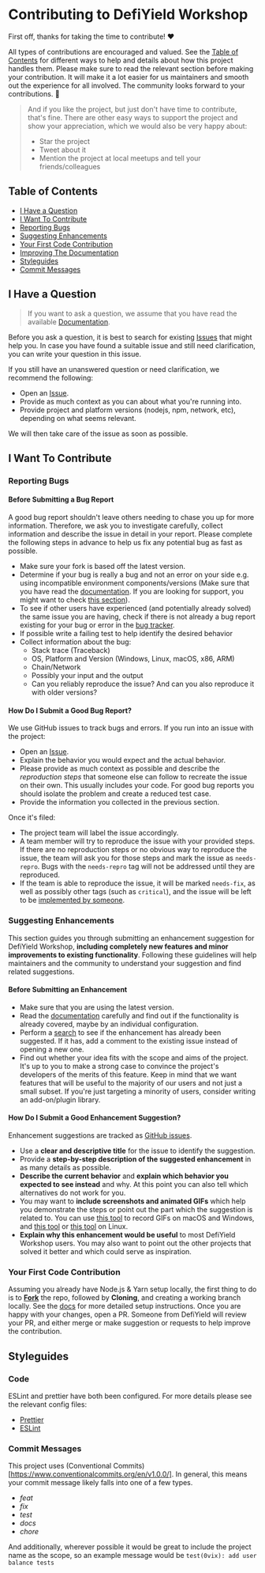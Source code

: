 <!-- omit in toc -->

# Contributing to DefiYield Workshop

First off, thanks for taking the time to contribute! ❤️

All types of contributions are encouraged and valued. See the [Table of Contents](#table-of-contents) for different ways to help and details about how this project handles them. Please make sure to read the relevant section before making your contribution. It will make it a lot easier for us maintainers and smooth out the experience for all involved. The community looks forward to your contributions. 🎉

> And if you like the project, but just don't have time to contribute, that's fine. There are other easy ways to support the project and show your appreciation, which we would also be very happy about:
>
> - Star the project
> - Tweet about it
> - Mention the project at local meetups and tell your friends/colleagues

<!-- omit in toc -->

## Table of Contents

- [I Have a Question](#i-have-a-question)
- [I Want To Contribute](#i-want-to-contribute)
- [Reporting Bugs](#reporting-bugs)
- [Suggesting Enhancements](#suggesting-enhancements)
- [Your First Code Contribution](#your-first-code-contribution)
- [Improving The Documentation](#improving-the-documentation)
- [Styleguides](#styleguides)
- [Commit Messages](#commit-messages)

## I Have a Question

> If you want to ask a question, we assume that you have read the available [Documentation](https://github.com/defiyield-app/defiyield-workshop/blob/main/README.md).

Before you ask a question, it is best to search for existing [Issues](https://github.com/defiyield-app/defiyield-workshop/issues) that might help you. In case you have found a suitable issue and still need clarification, you can write your question in this issue.

If you still have an unanswered question or need clarification, we recommend the following:

- Open an [Issue](https://github.com/defiyield-app/defiyield-workshop/issues/new).
- Provide as much context as you can about what you're running into.
- Provide project and platform versions (nodejs, npm, network, etc), depending on what seems relevant.

We will then take care of the issue as soon as possible.

## I Want To Contribute

### Reporting Bugs

<!-- omit in toc -->

#### Before Submitting a Bug Report

A good bug report shouldn't leave others needing to chase you up for more information. Therefore, we ask you to investigate carefully, collect information and describe the issue in detail in your report. Please complete the following steps in advance to help us fix any potential bug as fast as possible.

- Make sure your fork is based off the latest version.
- Determine if your bug is really a bug and not an error on your side e.g. using incompatible environment components/versions (Make sure that you have read the [documentation](https://github.com/defiyield-app/defiyield-workshop/blob/main/README.md). If you are looking for support, you might want to check [this section](#i-have-a-question)).
- To see if other users have experienced (and potentially already solved) the same issue you are having, check if there is not already a bug report existing for your bug or error in the [bug tracker](https://github.com/defiyield-app/defiyield-workshop/issues?q=label%3Abug).
- If possible write a failing test to help identify the desired behavior
- Collect information about the bug:
  - Stack trace (Traceback)
  - OS, Platform and Version (Windows, Linux, macOS, x86, ARM)
  - Chain/Network
  - Possibly your input and the output
  - Can you reliably reproduce the issue? And can you also reproduce it with older versions?

<!-- omit in toc -->

#### How Do I Submit a Good Bug Report?

We use GitHub issues to track bugs and errors. If you run into an issue with the project:

- Open an [Issue](https://github.com/defiyield-app/defiyield-workshop/issues/new).
- Explain the behavior you would expect and the actual behavior.
- Please provide as much context as possible and describe the _reproduction steps_ that someone else can follow to recreate the issue on their own. This usually includes your code. For good bug reports you should isolate the problem and create a reduced test case.
- Provide the information you collected in the previous section.

Once it's filed:

- The project team will label the issue accordingly.
- A team member will try to reproduce the issue with your provided steps. If there are no reproduction steps or no obvious way to reproduce the issue, the team will ask you for those steps and mark the issue as `needs-repro`. Bugs with the `needs-repro` tag will not be addressed until they are reproduced.
- If the team is able to reproduce the issue, it will be marked `needs-fix`, as well as possibly other tags (such as `critical`), and the issue will be left to be [implemented by someone](#your-first-code-contribution).

### Suggesting Enhancements

This section guides you through submitting an enhancement suggestion for DefiYield Workshop, **including completely new features and minor improvements to existing functionality**. Following these guidelines will help maintainers and the community to understand your suggestion and find related suggestions.

<!-- omit in toc -->

#### Before Submitting an Enhancement

- Make sure that you are using the latest version.
- Read the [documentation](https://github.com/defiyield-app/defiyield-workshop/blob/main/README.md) carefully and find out if the functionality is already covered, maybe by an individual configuration.
- Perform a [search](https://github.com/defiyield-app/defiyield-workshop/issues) to see if the enhancement has already been suggested. If it has, add a comment to the existing issue instead of opening a new one.
- Find out whether your idea fits with the scope and aims of the project. It's up to you to make a strong case to convince the project's developers of the merits of this feature. Keep in mind that we want features that will be useful to the majority of our users and not just a small subset. If you're just targeting a minority of users, consider writing an add-on/plugin library.

<!-- omit in toc -->

#### How Do I Submit a Good Enhancement Suggestion?

Enhancement suggestions are tracked as [GitHub issues](https://github.com/defiyield-app/defiyield-workshop/issues).

- Use a **clear and descriptive title** for the issue to identify the suggestion.
- Provide a **step-by-step description of the suggested enhancement** in as many details as possible.
- **Describe the current behavior** and **explain which behavior you expected to see instead** and why. At this point you can also tell which alternatives do not work for you.
- You may want to **include screenshots and animated GIFs** which help you demonstrate the steps or point out the part which the suggestion is related to. You can use [this tool](https://www.cockos.com/licecap/) to record GIFs on macOS and Windows, and [this tool](https://github.com/colinkeenan/silentcast) or [this tool](https://github.com/GNOME/byzanz) on Linux. <!-- this should only be included if the project has a GUI -->
- **Explain why this enhancement would be useful** to most DefiYield Workshop users. You may also want to point out the other projects that solved it better and which could serve as inspiration.

### Your First Code Contribution

Assuming you already have Node.js & Yarn setup locally, the first thing to do is to [**Fork**](https://github.com/defiyield-app/defiyield-workshop/fork) the repo, followed by **Cloning**, and creating a working branch locally. See the [docs](https://github.com/defiyield-app/defiyield-workshop/blob/main/README.md) for more detailed setup instructions. Once you are happy with your changes, open a PR. Someone from DefiYield will review your PR, and either merge or make suggestion or requests to help improve the contribution.

## Styleguides

### Code

ESLint and prettier have both been configured. For more details please see the relevant config files:

- [Prettier](/packages/prettier-config/index.js)
- [ESLint](./packages/eslint-config/index.js)

### Commit Messages

This project uses (Conventional Commits)[https://www.conventionalcommits.org/en/v1.0.0/]. In general, this means your commit message likely falls into one of a few types.

- _feat_
- _fix_
- _test_
- _docs_
- _chore_

And additionally, wherever possible it would be great to include the project name as the scope, so an example message would be `test(0vix): add user balance tests`
